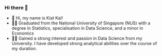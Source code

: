 ### Hi there 👋

- 👋 Hi, my name is Kiat Kai!
- 👨‍🎓 Graduated from the National University of Singapore (NUS) with a degree in Statistics, specialisation in Data Science, and a minor in Economics 
- 👨‍💻 Gained a strong interest and passion in Data Science from my University. I have developed strong analytical abilities over the course of my duration.

